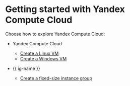 # Getting started with Yandex Compute Cloud

Choose how to explore Yandex Compute Cloud:

- Yandex Compute Cloud

    - [Create a Linux VM](quick-create-linux.md)
    - [Create a Windows VM](quick-create-windows.md)

- {{ ig-name }}

    - [Create a fixed-size instance group](ig.md)
